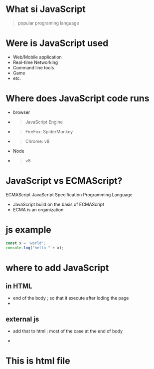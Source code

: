 # What si JavaScript
> popular programing language

# Were is JavaScript used
- Web/Mobile application
- Real-time Networking 
- Command line tools
- Game 
- etc.

# Where does JavaScript code runs
- browser
- >  JavaScript Engine
- >  FireFox: SpiderMonkey
- > Chrome: v8
  
- Node
- > v8


# JavaScript vs ECMAScript?
ECMAScript      JavaScript
Specification   Programming Language 

- JavaScript build on the basis of ECMAScript
- ECMA is an organization


# js example
```JavaScript
const x = 'world';
console.log("hello " + x);
```

# where to add JavaScript 

## in HTML
- end of the body ; so that it execute after loding the page
- 

## external js
- add that to html ; most of the case at the end of body
- ```javascript
<html>
<head> <head>
<body>
<h1>This is html file</h1>

<script>
    console.log("Hello");
</script>

<script src="jsfile.js"></script>
<body>
<html>

```
  
